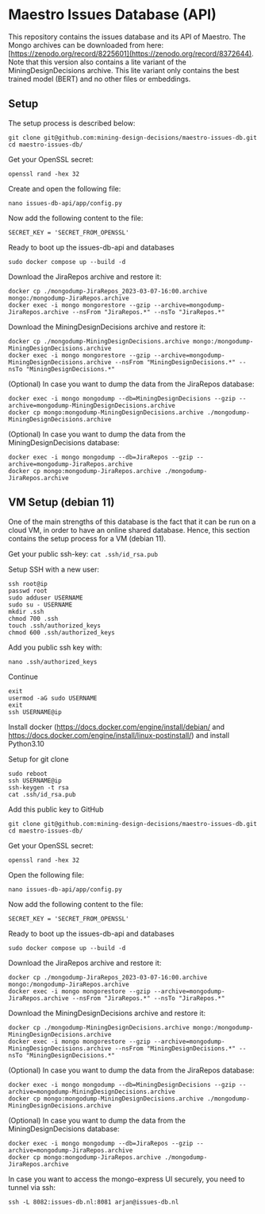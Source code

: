 # Maestro Issues Database (API)

This repository contains the issues database and its API of Maestro. The Mongo archives can be downloaded from here:
[https://zenodo.org/record/8225601](https://zenodo.org/record/8372644). Note that this version also contains a lite
variant of the MiningDesignDecisions archive. This lite variant only contains the best trained model (BERT) and no
other files or embeddings.

## Setup

The setup process is described below:

```
git clone git@github.com:mining-design-decisions/maestro-issues-db.git
cd maestro-issues-db/
```

Get your OpenSSL secret:

```
openssl rand -hex 32
```

Create and open the following file:

```
nano issues-db-api/app/config.py
```

Now add the following content to the file:

```
SECRET_KEY = 'SECRET_FROM_OPENSSL'
```

Ready to boot up the issues-db-api and databases

```
sudo docker compose up --build -d
```

Download the JiraRepos archive and restore it:

```
docker cp ./mongodump-JiraRepos_2023-03-07-16:00.archive mongo:/mongodump-JiraRepos.archive
docker exec -i mongo mongorestore --gzip --archive=mongodump-JiraRepos.archive --nsFrom "JiraRepos.*" --nsTo "JiraRepos.*"
```

Download the MiningDesignDecisions archive and restore it:

```
docker cp ./mongodump-MiningDesignDecisions.archive mongo:/mongodump-MiningDesignDecisions.archive
docker exec -i mongo mongorestore --gzip --archive=mongodump-MiningDesignDecisions.archive --nsFrom "MiningDesignDecisions.*" --nsTo "MiningDesignDecisions.*"
```

(Optional) In case you want to dump the data from the JiraRepos database:

```
docker exec -i mongo mongodump --db=MiningDesignDecisions --gzip --archive=mongodump-MiningDesignDecisions.archive
docker cp mongo:mongodump-MiningDesignDecisions.archive ./mongodump-MiningDesignDecisions.archive
```

(Optional) In case you want to dump the data from the MiningDesignDecisions database:

```
docker exec -i mongo mongodump --db=JiraRepos --gzip --archive=mongodump-JiraRepos.archive
docker cp mongo:mongodump-JiraRepos.archive ./mongodump-JiraRepos.archive
```

## VM Setup (debian 11)

One of the main strengths of this database is the fact that it can be run on a cloud VM, in order to have an online
shared database. Hence, this section contains the setup process for a VM (debian 11).

Get your public ssh-key: `cat .ssh/id_rsa.pub`

Setup SSH with a new user:

```
ssh root@ip
passwd root
sudo adduser USERNAME
sudo su - USERNAME
mkdir .ssh
chmod 700 .ssh
touch .ssh/authorized_keys
chmod 600 .ssh/authorized_keys
```

Add you public ssh key with:

```
nano .ssh/authorized_keys
```

Continue

```
exit
usermod -aG sudo USERNAME
exit
ssh USERNAME@ip
```

Install docker (https://docs.docker.com/engine/install/debian/ and
https://docs.docker.com/engine/install/linux-postinstall/) and install Python3.10

Setup for git clone

```
sudo reboot
ssh USERNAME@ip
ssh-keygen -t rsa
cat .ssh/id_rsa.pub
```

Add this public key to GitHub

```
git clone git@github.com:mining-design-decisions/maestro-issues-db.git
cd maestro-issues-db/
```

Get your OpenSSL secret:

```
openssl rand -hex 32
```

Open the following file:

```
nano issues-db-api/app/config.py
```

Now add the following content to the file:

```
SECRET_KEY = 'SECRET_FROM_OPENSSL'
```

Ready to boot up the issues-db-api and databases

```
sudo docker compose up --build -d
```

Download the JiraRepos archive and restore it:

```
docker cp ./mongodump-JiraRepos_2023-03-07-16:00.archive mongo:/mongodump-JiraRepos.archive
docker exec -i mongo mongorestore --gzip --archive=mongodump-JiraRepos.archive --nsFrom "JiraRepos.*" --nsTo "JiraRepos.*"
```

Download the MiningDesignDecisions archive and restore it:

```
docker cp ./mongodump-MiningDesignDecisions.archive mongo:/mongodump-MiningDesignDecisions.archive
docker exec -i mongo mongorestore --gzip --archive=mongodump-MiningDesignDecisions.archive --nsFrom "MiningDesignDecisions.*" --nsTo "MiningDesignDecisions.*"
```

(Optional) In case you want to dump the data from the JiraRepos database:

```
docker exec -i mongo mongodump --db=MiningDesignDecisions --gzip --archive=mongodump-MiningDesignDecisions.archive
docker cp mongo:mongodump-MiningDesignDecisions.archive ./mongodump-MiningDesignDecisions.archive
```

(Optional) In case you want to dump the data from the MiningDesignDecisions database:

```
docker exec -i mongo mongodump --db=JiraRepos --gzip --archive=mongodump-JiraRepos.archive
docker cp mongo:mongodump-JiraRepos.archive ./mongodump-JiraRepos.archive
```

In case you want to access the mongo-express UI securely, you need to tunnel via ssh:

```
ssh -L 8082:issues-db.nl:8081 arjan@issues-db.nl
```
